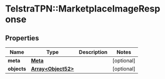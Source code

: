# TelstraTPN::MarketplaceImageResponse

## Properties
Name | Type | Description | Notes
------------ | ------------- | ------------- | -------------
**meta** | [**Meta**](Meta.md) |  | [optional] 
**objects** | [**Array&lt;Object52&gt;**](Object52.md) |  | [optional] 


